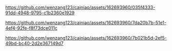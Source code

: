 

https://github.com/wenzang123/cainiao/assets/162693960/035f4333-91dd-4948-9795-c1b2360e1929




https://github.com/wenzang123/cainiao/assets/162693960/7da20b7b-51e1-4ef4-92fe-f8f73dce011c


https://github.com/wenzang123/cainiao/assets/162693960/7b021b5d-2ef5-49bd-bc40-2d2e367149d7

